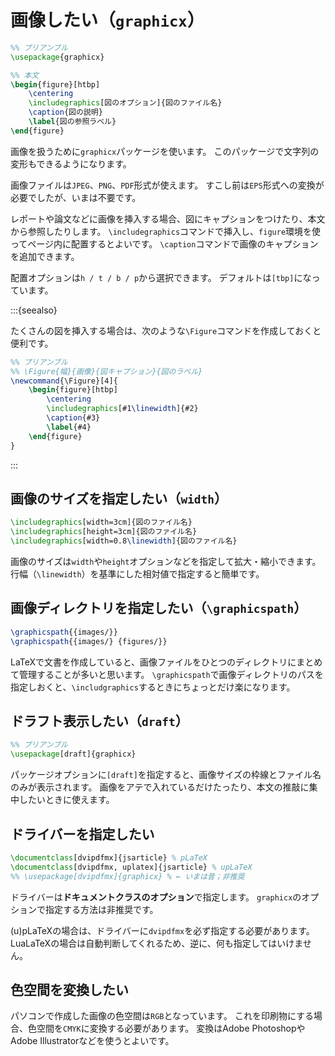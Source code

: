 # 画像したい（``graphicx``）

```latex
%% プリアンブル
\usepackage{graphicx}

%% 本文
\begin{figure}[htbp]
    \centering
    \includegraphics[図のオプション]{図のファイル名}
    \caption{図の説明}
    \label{図の参照ラベル}
\end{figure}
```

画像を扱うために``graphicx``パッケージを使います。
このパッケージで文字列の変形もできるようになります。

画像ファイルは``JPEG``、``PNG``、``PDF``形式が使えます。
すこし前は``EPS``形式への変換が必要でしたが、いまは不要です。

レポートや論文などに画像を挿入する場合、図にキャプションをつけたり、本文から参照したりします。
``\includegraphics``コマンドで挿入し、``figure``環境を使ってページ内に配置するとよいです。
``\caption``コマンドで画像のキャプションを追加できます。

配置オプションは``h / t / b / p``から選択できます。
デフォルトは``[tbp]``になっています。

:::{seealso}

たくさんの図を挿入する場合は、次のような``\Figure``コマンドを作成しておくと便利です。

```latex
%% プリアンブル
%% \Figure{幅}{画像}{図キャプション}{図のラベル}
\newcommand{\Figure}[4]{
    \begin{figure}[htbp]
        \centering
        \includegraphics[#1\linewidth]{#2}
        \caption{#3}
        \label{#4}
    \end{figure}
}
```

:::

## 画像のサイズを指定したい（``width``）

```latex
\includegraphics[width=3cm]{図のファイル名}
\includegraphics[height=3cm]{図のファイル名}
\includegraphics[width=0.8\linewidth]{図のファイル名}
```

画像のサイズは``width``や``height``オプションなどを指定して拡大・縮小できます。
行幅（``\linewidth``）を基準にした相対値で指定すると簡単です。

## 画像ディレクトリを指定したい（``\graphicspath``）

```latex
\graphicspath{{images/}}
\graphicspath{{images/} {figures/}}
```

LaTeXで文書を作成していると、画像ファイルをひとつのディレクトリにまとめて管理することが多いと思います。
``\graphicspath``で画像ディレクトリのパスを指定しおくと、``\includgraphics``するときにちょっとだけ楽になります。

## ドラフト表示したい（``draft``）

```latex
%% プリアンブル
\usepackage[draft]{graphicx}
```

パッケージオプションに``[draft]``を指定すると、画像サイズの枠線とファイル名のみが表示されます。
画像をアテで入れているだけたったり、本文の推敲に集中したいときに使えます。

## ドライバーを指定したい

```latex
\documentclass[dvipdfmx]{jsarticle} % pLaTeX
\documentclass[dvipdfmx, uplatex]{jsarticle} % upLaTeX
%% \usepackage[dvipdfmx]{graphicx} % ← いまは昔；非推奨
```

ドライバーは**ドキュメントクラスのオプション**で指定します。
``graphicx``のオプションで指定する方法は非推奨です。

(u)pLaTeXの場合は、ドライバーに``dvipdfmx``を必ず指定する必要があります。
LuaLaTeXの場合は自動判断してくれるため、逆に、何も指定してはいけません。

## 色空間を変換したい

パソコンで作成した画像の色空間は``RGB``となっています。
これを印刷物にする場合、色空間を``CMYK``に変換する必要があります。
変換はAdobe PhotoshopやAdobe Illustratorなどを使うとよいです。
